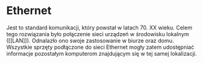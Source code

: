 # Ethernet

Jest to standard komunikacji, który powstał w latach 70. XX wieku. Celem tego rozwiązania było połączenie sieci urządzeń w środowisku lokalnym ([[LAN]]). Odnalazło ono swoje zastosowanie w biurze oraz domu. Wszystkie sprzęty podłączone do sieci Ethernet mogły zatem udostępniać informacje pozostałym komputerom znajdującym się w tej samej lokalizacji.